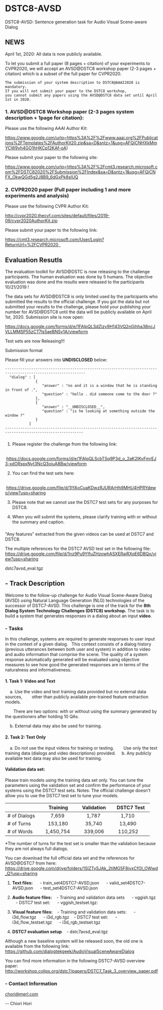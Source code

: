 # DSTC8-AVSD
DSTC8-AVSD: Sentence generation task for Audio Visual Scene-aware Dialog 

## NEWS
April 1st, 2020: All data is now publicly available.

To let you submit a full paper (8 pages + citation) of your experiments to CVPR2020, we will accept an AVSD@DSTC8 workshop paper (2-3 pages + citation) which is a subset of the full paper for CVPR2020.

```
The submission of your system description to DSTC8@AAAI2020 is mandatory.
If you will not submit your paper to the DSTC8 workshop, 
you cannot submit any papers using the AVSD@DSTC8 data set until April 1st in 2020. 
```

### 1.  AVSD@DSTC8 Workshop paper (2-3 pages system description + 1page for citation):

Please use the following AAAI Author Kit:                     

https://www.google.com/urlq=https%3A%2F%2Fwww.aaai.org%2FPublications%2FTemplates%2FAuthorKit20.zip&sa=D&sntz=1&usg=AFQjCNHXkMmYCW9vh4GO1hHKCp12KAf-oA)

Please submit your paper to the following site:                     

https://www.google.com/urlq=https%3A%2F%2Fcmt3.research.microsoft.com%2FDSTC82020%2FSubmission%2FIndex&sa=D&sntz=1&usg=AFQjCNFX_OkwQGd5g2J8B9_6dGxPk8slUQ

### 2.  CVPR2020 paper (Full paper including 1 and more experiments and analysis)

Please use the following CVPR Author Kit:                    

http://cvpr2020.thecvf.com/sites/default/files/2019-09/cvpr2020AuthorKit.zip

Please submit your paper to the following link:                    

https://cmt3.research.microsoft.com/User/Login?ReturnUrl=%2FCVPR2020  


## Evaluation Resutls
The evaluation toolkit for AVSD@DSTC is now releasing to the challenge participants.
The human evaluation was done by 5 humans.
The objective evaluation was done and the results were released to the participants 10/21/2019 !

The data sets for AVSD@DSTC8 is only limited used by the participants who submitted the results to the official challenge.
If you got the data but not submitted your results to the challenge,
please hold your publishing your number for AVSD@DSTC8 until the data will be publicly available on April 1st, 2020.
Submission site is now open:

https://docs.google.com/forms/d/e/1FAIpQLSdZizy9H143VQ2nGihha38ncJVLLMMSP55zCT7ls5aeBNSy1A/viewform

Test sets are now Releasing!!! 

Submission format

Please fill your answers into __UNDISCLOSED__ below:

```
-----------------------------------------------------------------------------------------------------------
  "dialog" : [
              {
                 "answer" : "no and it is a window that he is standing in front of .",
                 "question" : "hello . did someone come to the door ?"
              },
              {
                 "answer" : "__UNDISCLOSED__",
                 "question" : "is he looking at something outside the window ?"
              }
           ]
----------------------------------------------------------------------------------------------------------
```

###
1. Please register the challenge from the following link:

   https://docs.google.com/forms/d/e/1FAIpQLScbTSq9P3d_o_2aK2IKvFmrEJ3-xdORspxNyt3NcQ3oiuA8Bw/viewform

2. You can find the test sets here: 

   https://drive.google.com/file/d/1IYAoCuaKDwzRJURArHh9MHU4HPRYdewo/view?usp=sharing

3. Please note that we cannot use the DSTC7 test sets for any purposes for DSTC8.

4. When you will submit the systems, please clarify training with or without the summary and caption.


###

"Any features" extracted from the given videos can be used at DSTC7 and DSTC8.

The multiple references for the DSTC7 AVSD test set in the following file:
https://drive.google.com/file/d/1nz9Pu9YIfuZHzowhASXERajRXqE6DBQx/view?usp=sharing


dstc7avsd_eval.tgz 

## - Track Description
Welcome to the follow-up challenge for Audio Visual Scene-Aware Dialog (AVSD) using Natural Language Generation (NLG) technologies of the successor of DSTC7-AVSD. This challenge is one of the track for the **8th Dialog System Technology Challenges (DSTC8) workshop.**
The task is to build a system that generates responses in a dialog about an input **video**.

### - Tasks

In this challenge, systems are required to generate responses to user input in the context of a given dialog.  
This context consists of a dialog history (previous utterances between both user and system) in addition to video and audio information that comprise the scene. 
The quality of a system response automatically generated will be evaluated using objective measures to see how good the generated responses are in terms of the naturalness and informativeness.

#### 1. Task 1: Video and Text 
    a. Use the video and text training data provided but no external data sources, 
       other than publicly available pre-trained feature extraction models.

       There are two options: with or without using the summary generated by the questioners after holding 10 QAs.

    b. External data may also be used for training.

#### 2. Task 2: Text Only 
    a. Do not use the input videos for training or testing. 
       Use only the text training data (dialogs and video descriptions) provided. 
    b. Any publicly available text data may also be used for training.
    
    
#### Validation data set:

Please train models using the training data set only.
You can tune the parameters using the validation set and confirm the performance of your systems using the DSTC7 test sets.
Notes: The official challenge doesn't allow you to use the DSTC7 test set to tune your models.

|               |    Training    |  Validation   |   DSTC7 Test  |
| ------------- | -------------- | ------------- | ------------- |
| # of Dialogs  |       7,659    |      1,787    |      1,710    |   
| # of Turns    |     153,180    |     35,740    |     13,490    |
| # of Words    |   1,450,754    |    339,006    |    110,252    |

*The number of turns for the test set is smaller than the validation
because they are not always full dialogs.

You can download the full official data set and the references for AVSD@DSTC7 from here:
https://drive.google.com/drive/folders/1SlZTySJAk_2tiMG5F8ivxCfOl_OWwd_Q?usp=sharing

1. **Text files:**
     - train_set4DSTC7-AVSD.json
     - valid_set4DSTC7-AVSD.json
     - test_set4DSTC7-AVSD.json

2. **Audio feature files:**
   - Training and validation data sets
     - vggish.tgz 
   - DSTC7 test set:
     - vggish_testset.tgz: 

3. **Visual feature files:**
   - Training and validation data sets:
     - i3d_flow.tgz 
     - i3d_rgb.tgz
   - DSTC7 test set:
     - i3d_flow_testset.tgz
     - i3d_rgb_testset.tgz

4. **DSTC7 evaluation setup**
   - dstc7avsd_eval.tgz


Although a new baseline system will be released soon, the old one is available from the following link:
https://github.com/dialogtekgeek/AudioVisualSceneAwareDialog

You can find more information in the following DSTC7-AVSD overview paper:
http://workshop.colips.org/dstc7/papers/DSTC7_Task_3_overview_paper.pdf

### - Contact Information
chori@merl.com

-- 
Chiori Hori

